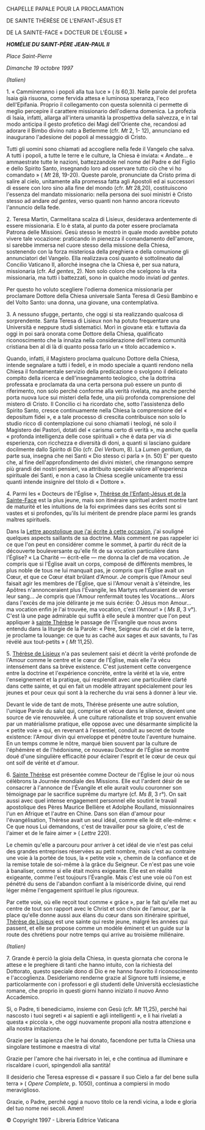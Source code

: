 CHAPELLE PAPALE POUR LA PROCLAMATION

DE SAINTE THÉRÈSE DE L'ENFANT-JÉSUS ET

DE LA SAINTE-FACE « DOCTEUR DE L'ÉGLISE »

***HOMÉLIE DU SAINT-PÈRE JEAN-PAUL II***

*Place Saint-Pierre*

*Dimanche 19 octobre 1997*

*(Italien)*

1\. « Cammineranno i popoli alla tua luce » ( *Is* 60,3). Nelle parole del profeta Isaia già risuona, come fervida attesa e luminosa speranza, l'eco dell'Epifania. Proprio il collegamento con questa solennità ci permette di meglio percepire il carattere missionario dell'odierna domenica. La profezia di Isaia, infatti, allarga all'intera umanità la prospettiva della salvezza, e in tal modo anticipa il gesto profetico dei Magi dell'Oriente che, recandosi ad adorare il Bimbo divino nato a Betlemme (cfr. *Mt* 2, 1- 12), annunciano ed inaugurano l'adesione dei popoli al messaggio di Cristo.

Tutti gli uomini sono chiamati ad accogliere nella fede il Vangelo che salva. A tutti i popoli, a tutte le terre e le culture, la Chiesa è inviata: « Andate... e ammaestrate tutte le nazioni, battezzandole nel nome del Padre e del Figlio e dello Spirito Santo, insegnando loro ad osservare tutto ciò che vi ho comandato » ( *Mt* 28, 19-20). Queste parole, pronunciate da Cristo prima di salire al cielo, unitamente alla promessa fatta agli Apostoli ed ai successori di essere con loro sino alla fine del mondo (cfr. *Mt* 28,20), costituiscono l'essenza del mandato missionario: nella persona dei suoi ministri è Cristo stesso ad andare *ad gentes*, verso quanti non hanno ancora ricevuto l'annuncio della fede.

2\. Teresa Martin, Carmelitana scalza di Lisieux, desiderava ardentemente di essere missionaria. E lo è stata, al punto da poter essere proclamata Patrona delle Missioni. Gesù stesso le mostrò in quale modo avrebbe potuto vivere tale vocazione: praticando in pienezza il comandamento dell'amore, si sarebbe immersa nel cuore stesso della missione della Chiesa, sostenendo con la forza misteriosa della preghiera e della comunione gli annunciatori del Vangelo. Ella realizzava così quanto è sottolineato dal Concilio Vaticano II, allorché insegna che la Chiesa è, per sua natura, missionaria (cfr. *Ad gentes*, 2). Non solo coloro che scelgono la vita missionaria, ma tutti i battezzati, sono in qualche modo inviati *ad gentes*.

Per questo ho voluto scegliere l'odierna domenica missionaria per proclamare Dottore della Chiesa universale Santa Teresa di Gesù Bambino e del Volto Santo: una donna, una giovane, una contemplativa.

3\. A nessuno sfugge, pertanto, che oggi si sta realizzando qualcosa di sorprendente. Santa Teresa di Lisieux non ha potuto frequentare una Università e neppure studi sistematici. Morì in giovane età: e tuttavia da oggi in poi sarà onorata come Dottore della Chiesa, qualificato riconoscimento che la innalza nella considerazione dell'intera comunità cristiana ben al di là di quanto possa farlo un « titolo accademico ».

Quando, infatti, il Magistero proclama qualcuno Dottore della Chiesa, intende segnalare a tutti i fedeli, e in modo speciale a quanti rendono nella Chiesa il fondamentale servizio della predicazione o svolgono il delicato compito della ricerca e dell'insegnamento teologico, che la dottrina professata e proclamata da una certa persona può essere un punto di riferimento, non solo perché conforme alla verità rivelata, ma anche perché porta nuova luce sui misteri della fede, una più profonda comprensione del mistero di Cristo. Il Concilio ci ha ricordato che, sotto l'assistenza dello Spirito Santo, cresce continuamente nella Chiesa la comprensione del « depositum fidei », e a tale processo di crescita contribuisce non solo lo studio ricco di contemplazione cui sono chiamati i teologi, né solo il Magistero dei Pastori, dotati del « carisma certo di verità », ma anche quella « profonda intelligenza delle cose spirituali » che è data per via di esperienza, con ricchezza e diversità di doni, a quanti si lasciano guidare docilmente dallo Spirito di Dio (cfr. *Dei Verbum*, 8). La *Lumen gentium*, da parte sua, insegna che nei Santi « Dio stesso ci parla » (n. 50) E' per questo che, al fine dell'approfondimento dei divini misteri, che rimangono sempre più grandi dei nostri pensieri, va attribuito speciale valore all'esperienza spirituale dei Santi, e non a caso la Chiesa sceglie unicamente tra essi quanti intende insignire del titolo di « Dottore ».

4\. Parmi les « Docteurs de l'Église », [Thérèse de l'Enfant-Jésus et de la Sainte-Face](http://www.vatican.va/news_services/liturgy/documents/ns_lit_doc_19101997_stherese_fr.html) est la plus jeune, mais son itinéraire spirituel ardent montre tant de maturité et les intuitions de la foi exprimées dans ses écrits sont si vastes et si profondes, qu'ils lui méritent de prendre place parmi les grands maîtres spirituels.

Dans la [Lettre apostolique que j'ai écrite à cette occasion](/content/john-paul-ii/fr/apost_letters/documents/hf_jp-ii_apl_19101997_divini-amoris.html), j'ai souligné quelques aspects saillants de sa doctrine. Mais comment ne pas rappeler ici ce que l'on peut en considérer comme le sommet, à partir du récit de la découverte bouleversante qu'elle fit de sa vocation particulière dans l'Église? « La Charité — écrit-elle — me donna la clef de ma vocation. Je compris que si l'Église avait un corps, composé de différents membres, le plus noble de tous ne lui manquait pas, je compris que l'Église avait un Cœur, et que ce Cœur était brûlant d'Amour. Je compris que l'Amour seul faisait agir les membres de l'Église, que si l'Amour venait à s'éteindre, les Apôtres n'annonceraient plus l'Évangile, les Martyrs refuseraient de verser leur sang... Je compris que l'Amour renfermait toutes les Vocations... Alors dans l'excès de ma joie délirante je me suis écriée: Ô Jésus mon Amour... ma vocation enfin je l'ai trouvée, ma vocation, c'est l'Amour! » ( *Ms B*, 3 v°). C'est là une page admirable qui suffit à elle seule à montrer que l'on peut appliquer à [sainte Thérèse](http://www.vatican.va/news_services/liturgy/documents/ns_lit_doc_19101997_stherese_fr.html) le passage de l'Évangile que nous avons entendu dans la liturgie de la Parole: « Père, Seigneur du ciel et de la terre, je proclame ta louange: ce que tu as caché aux sages et aux savants, tu l'as révélé aux tout-petits » ( *Mt* 11,25).

5\. [Thérèse de Lisieux](http://www.vatican.va/news_services/liturgy/documents/ns_lit_doc_19101997_stherese_fr.html) n'a pas seulement saisi et décrit la vérité profonde de l'Amour comme le centre et le cœur de l'Église, mais elle l'a vécu intensément dans sa brève existence. C'est justement cette convergence entre la doctrine et l'expérience concrète, entre la vérité et la vie, entre l'enseignement et la pratique, qui resplendit avec une particulière clarté dans cette sainte, et qui en fait un modèle attrayant spécialement pour les jeunes et pour ceux qui sont à la recherche du vrai sens à donner à leur vie.

Devant le vide de tant de mots, Thérèse présente une autre solution, l'unique Parole du salut qui, comprise et vécue dans le silence, devient une source de vie renouvelée. À une culture rationaliste et trop souvent envahie par un matérialisme pratique, elle oppose avec une désarmante simplicité la « petite voie » qui, en revenant à l'essentiel, conduit au secret de toute existence: l'Amour divin qui enveloppe et pénètre toute l'aventure humaine. En un temps comme le nôtre, marqué bien souvent par la culture de l'éphémère et de l'hédonisme, ce nouveau Docteur de l'Église se montre doué d'une singulière efficacité pour éclairer l'esprit et le cœur de ceux qui ont soif de vérité et d'amour.

6\. [Sainte Thérèse](http://www.vatican.va/news_services/liturgy/documents/ns_lit_doc_19101997_stherese_fr.html) est présentée comme Docteur de l'Église le jour où nous célébrons la Journée mondiale des Missions. Elle eut l'ardent désir de se consacrer à l'annonce de l'Évangile et elle aurait voulu couronner son témoignage par le sacrifice suprême du martyre (cf. *Ms B*, 3 r°). On sait aussi avec quel intense engagement personnel elle soutint le travail apostolique des Pères Maurice Bellière et Adolphe Roulland, missionnaires l'un en Afrique et l'autre en Chine. Dans son élan d'amour pour l'évangélisation, Thérèse avait un seul idéal, comme elle le dit elle-même: « Ce que nous Lui demandons, c'est de travailler pour sa gloire, c'est de l'aimer et de le faire aimer » ( *Lettre* 220).

Le chemin qu'elle a parcouru pour arriver à cet idéal de vie n'est pas celui des grandes entreprises réservées au petit nombre, mais c'est au contraire une voie à la portée de tous, la « petite voie », chemin de la confiance et de la remise totale de soi-même à la grâce du Seigneur. Ce n'est pas une voie à banaliser, comme si elle était moins exigeante. Elle est en réalité exigeante, comme l'est toujours l'Évangile. Mais c'est une voie où l'on est pénétré du sens de l'abandon confiant à la miséricorde divine, qui rend léger même l'engagement spirituel le plus rigoureux.

Par cette voie, où elle reçoit tout comme « grâce », par le fait qu'elle met au centre de tout son rapport avec le Christ et son choix de l'amour, par la place qu'elle donne aussi aux élans du cœur dans son itinéraire spirituel, [Thérèse de Lisieux](http://www.vatican.va/news_services/liturgy/documents/ns_lit_doc_19101997_stherese_fr.html) est une sainte qui reste jeune, malgré les années qui passent, et elle se propose comme un modèle éminent et un guide sur la route des chrétiens pour notre temps qui arrive au troisième millénaire.

*(Italien)*

7\. Grande è perciò la gioia della Chiesa, in questa giornata che corona le attese e le preghiere di tanti che hanno intuito, con la richiesta del Dottorato, questo speciale dono di Dio e ne hanno favorito il riconoscimento e l'accoglienza. Desideriamo renderne grazie al Signore tutti insieme, e particolarmente con i professori e gli studenti delle Università ecclesiastiche romane, che proprio in questi giorni hanno iniziato il nuovo Anno Accademico.

Sì, o Padre, ti benediciamo, insieme con Gesù (cfr. *Mt* 11,25), perché hai nascosto i tuoi segreti « ai sapienti e agli intelligenti », e li hai rivelati a questa « piccola », che oggi nuovamente proponi alla nostra attenzione e alla nostra imitazione.

Grazie per la sapienza che le hai donato, facendone per tutta la Chiesa una singolare testimone e maestra di vita!

Grazie per l'amore che hai riversato in lei, e che continua ad illuminare e riscaldare i cuori, spingendoli alla santità!

Il desiderio che Teresa espresse di « passare il suo Cielo a far del bene sulla terra » ( *Opere Complete*, p. 1050), continua a compiersi in modo meraviglioso.

Grazie, o Padre, perché oggi a nuovo titolo ce la rendi vicina, a lode e gloria del tuo nome nei secoli. Amen!

© Copyright 1997 - Libreria Editrice Vaticana